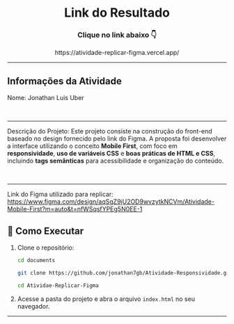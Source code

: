 <h1 align="center">Link do Resultado</h1>
<h3 align="center">Clique no link abaixo 👇</h3>
<p align="center">https://atividade-replicar-figma.vercel.app/</p>

---

## Informações da Atividade

Nome: Jonathan Luis Uber

<br>

---

Descrição do Projeto: Este projeto consiste na construção do front-end baseado no design fornecido pelo link do Figma. A proposta foi desenvolver a interface utilizando o conceito **Mobile First**, com foco em **responsividade**, **uso de variáveis CSS** e **boas práticas de HTML e CSS**, incluindo **tags semânticas** para acessibilidade e organização do conteúdo.

<br> 

---

Link do Figma utilizado para replicar: https://www.figma.com/design/aqSgZ9jU2OD9wvzytkNCVm/Atividade-Mobile-First?m=auto&t=nfWSqsfYPEg5N0EE-1


## 📂 Como Executar

1. Clone o repositório:
    ```bash
   cd documents
   ```
    
   ```bash
   git clone https://github.com/jonathan7gb/Atividade-Responsividade.git
   ```
   
   ```bash
   cd Atividae-Replicar-Figma
   ```
2. Acesse a pasta do projeto e abra o arquivo `index.html` no seu navegador.

---
<br>

